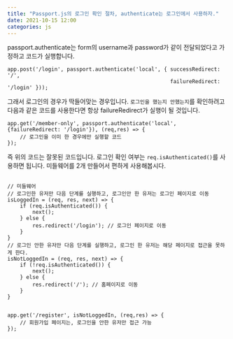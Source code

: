 ```yaml
---
title: "Passport.js의 로그인 확인 절차, authenticate는 로그인에서 사용하자."
date: 2021-10-15 12:00
categories: js
---
```


passport.authenticate는 form의 username과 password가 같이 전달되었다고 가정하고 코드가 실행합니다.

```
app.post('/login', passport.authenticate('local', { successRedirect: '/',
                                                    failureRedirect: '/login' }));
```

그래서 로그인의 경우가 딱들어맞는 경우입니다.
`로그인을 했는지 안했는지`를 확인하려고 다음과 같은 코드를 사용한다면 항상 failureRedirect가 실행이 될 것입니다.

```
app.get('/member-only', passport.authenticate('local', {failureRedirect: '/login'}), (req,res) => {
    // 로그인을 이미 한 경우에만 실행할 코드
});
```

즉 위의 코드는 잘못된 코드입니다. 로그인 확인 여부는 `req.isAuthenticated()`를 사용하면 됩니다. 미들웨어를 2개 만들어서 편하게 사용해봅시다.

```

// 미들웨어
// 로그인한 유저만 다음 단계를 실행하고, 로그인안 한 유저는 로그인 페이지로 이동
isLoggedIn = (req, res, next) => {
    if (req.isAuthenticated()) {
        next();
    } else {
        res.redirect('/login'); // 로그인 페이지로 이동
    }
}
// 로그인 안한 유저만 다음 단계를 실행하고, 로그인 한 유저는 해당 페이지로 접근을 못하게 한다.
isNotLoggedIn = (req, res, next) => {
    if (!req.isAuthenticated()) {
        next();
    } else {
        res.redirect('/'); // 홈페이지로 이동
    }
}


app.get('/register', isNotLoggedIn, (req,res) => {
    // 회원가입 페이지는, 로그인을 안한 유저만 접근 가능
});
```
